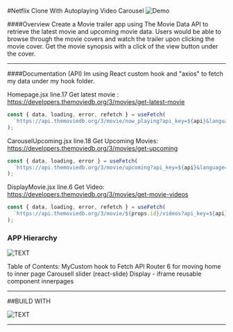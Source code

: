 #Netflix Clone With Autoplaying Video Carousel
![Demo](./components/assets/AppDemo.gif)

####Overview
Create a Movie trailer app using The Movie Data API to retrieve the latest movie and upcoming movie data. Users would be able to browse through the movie covers and watch the trailer upon clicking the movie cover. Get the movie synopsis with a click of the view button under the cover.

---

####Documentation (API)
Im using React custom hook and "axios" to fetch my data under my hook folder.

Homepage.jsx line.17
Get latest movie : https://developers.themoviedb.org/3/movies/get-latest-movie

```javascript
const { data, loading, error, refetch } = useFetch(
  `https://api.themoviedb.org/3/movie/now_playing?api_key=${api}&language=en-US&page=1`
);
```

CarouselUpcoming.jsx line.18
Get Upcoming Movies: https://developers.themoviedb.org/3/movies/get-upcoming

```javascript
const { data, loading, error } = useFetch(
  `https://api.themoviedb.org/3/movie/upcoming?api_key=${api}&language=en-US&page=2`
);
```

DisplayMovie.jsx line.6
Get Video: https://developers.themoviedb.org/3/movies/get-movie-videos

```javascript
const { data, loading, error, refetch } = useFetch(
  `https://api.themoviedb.org/3/movie/${props.id}/videos?api_key=${api}&language=en-US`
);
```

### APP Hierarchy

![TEXT](../public/ga.ico)

Table of Contents:
MyCustom hook to Fetch API
Router 6 for moving home to inner page
Carousell slider (react-slide)
Display - iframe
reusable component
innerpages

---

##BUILD WITH

![TEXT](../public/ga.ico)

---
